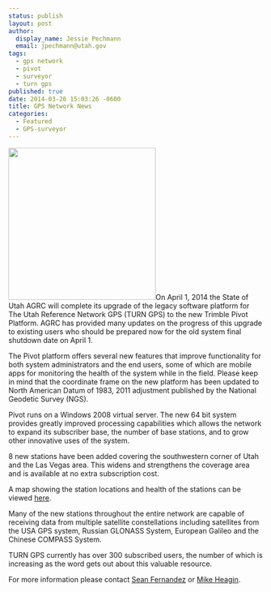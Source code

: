 ```yaml
---
status: publish
layout: post
author:
  display_name: Jessie Pechmann
  email: jpechmann@utah.gov
tags:
  - gps network
  - pivot
  - surveyor
  - turn gps
published: true
date: 2014-03-26 15:03:26 -0600
title: GPS Network News
categories:
  - Featured
  - GPS-surveyor
---
```

<p><a href="{{ "/downloads/GPSNetwork_March2014.png" | prepend: site.baseurl }}"><img src="{{ "/images/GPSNetwork_March2014-291x300.png" | prepend: site.baseurl }}" alt="" title="GPSNetwork_March2014" width="291" height="300" class="inline-text-left" /></a>On April 1, 2014 the State of Utah AGRC will complete its upgrade of the legacy software platform for The Utah Reference Network GPS (TURN GPS) to the new Trimble Pivot Platform. AGRC has provided many updates on the progress of this upgrade to existing users who should be prepared now for the old system final shutdown date on April 1.</p>
<p>The Pivot platform offers several new features that improve functionality for both system administrators and the end users, some of which are mobile apps for monitoring the health of the system while in the field. Please keep in mind that the coordinate frame on the new platform has been updated to North American Datum of 1983, 2011 adjustment published by the National Geodetic Survey (NGS). </p>
<p>Pivot runs on a Windows 2008 virtual server. The new 64 bit system provides greatly improved processing capabilities which allows the network to expand its subscriber base, the number of base stations, and to grow other innovative uses of the system.</p>
<p>8 new stations have been added covering the southwestern corner of Utah and the Las Vegas area. This widens and strengthens the coverage area and is available at no extra subscription cost. </p>
<p>A map showing the station locations and health of the stations can be viewed <a href="http://168.179.231.9/Map/SensorMap.aspx">here</a>. </p>
<p>Many of the new stations throughout the entire network are capable of receiving data from multiple satellite constellations including satellites from the USA GPS system, Russian GLONASS System, European Galileo and the Chinese COMPASS System.  </p>
<p>TURN GPS currently has over 300 subscribed users, the number of which is increasing as the word gets out about this valuable resource.</p>
<p>For more information please contact <a href="mailto:sfernandez@utah.gov">Sean Fernandez</a> or <a href="mailto:mheagin@utah.gov">Mike Heagin</a>.</p>
